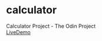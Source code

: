 # calculator
Calculator Project - The Odin Project <br />
[LiveDemo](https://samuel-duncan.github.io/calculator/)